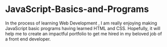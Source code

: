 # JavaScript-Basics-and-Programs
In the process of learning Web Development , I am really enjoying making JavaScript basic programs having learned HTML and CSS.  Hopefully, it will help me to create an impactful portfolio to get me hired in my beloved job of a front end developer. 
